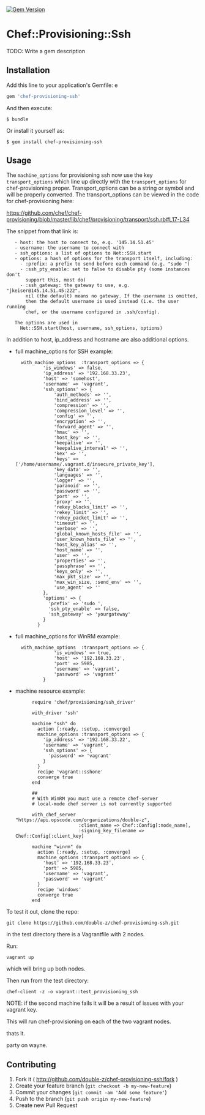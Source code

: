 [![Gem Version](https://badge.fury.io/rb/chef-provisioning-ssh.svg)](http://badge.fury.io/rb/chef-provisioning-ssh)

# Chef::Provisioning::Ssh

TODO: Write a gem description

## Installation

Add this line to your application's Gemfile:
e 
```ruby
gem 'chef-provisioning-ssh'
```

And then execute:

    $ bundle

Or install it yourself as:

    $ gem install chef-provisioning-ssh

## Usage

The `machine_options` for provisioning ssh now use the key `transport_options` which line up directly with the `transport_options` for chef-provisioning proper. Transport_options can be a string or symbol and will be properly converted. The transport_options can be viewed in the code for chef-provisioning here:

https://github.com/chef/chef-provisioning/blob/master/lib/chef/provisioning/transport/ssh.rb#L17-L34

The snippet from that link is:

       - host: the host to connect to, e.g. '145.14.51.45'
       - username: the username to connect with
       - ssh_options: a list of options to Net::SSH.start
       - options: a hash of options for the transport itself, including:
         - :prefix: a prefix to send before each command (e.g. "sudo ")
         - :ssh_pty_enable: set to false to disable pty (some instances don't
           support this, most do)
         - :ssh_gateway: the gateway to use, e.g. "jkeiser@145.14.51.45:222".
           nil (the default) means no gateway. If the username is omitted,
           then the default username is used instead (i.e. the user running
           chef, or the username configured in .ssh/config).
      
       The options are used in
         Net::SSH.start(host, username, ssh_options, options)

In addition to host, ip_address and hostname are also additional options.


* full machine_options for SSH example:

        with_machine_options  :transport_options => {
                'is_windows' => false,
                'ip_address' => '192.168.33.23',
                'host' => 'somehost',
                'username' => 'vagrant',
                'ssh_options' => {
                    'auth_methods' => '', 
                    'bind_address' => '',
                    'compression' => '',
                    'compression_level' => '',
                    'config' => '',
                    'encryption' => '',
                    'forward_agent' => '',
                    'hmac' => '',
                    'host_key' => '',
                    'keepalive' => '',
                    'keepalive_interval' => '',
                    'kex' => '',
                    'keys' => ['/home/username/.vagrant.d/insecure_private_key'],
                    'key_data' => '',
                    'languages' => '',
                    'logger' => '',
                    'paranoid' => '',
                    'password' => '',
                    'port' => '',
                    'proxy' => '',
                    'rekey_blocks_limit' => '',
                    'rekey_limit' => '',
                    'rekey_packet_limit' => '',
                    'timeout' => '',
                    'verbose' => '',
                    'global_known_hosts_file' => '',
                    'user_known_hosts_file' => '',
                    'host_key_alias' => '',
                    'host_name' => '',
                    'user' => '',
                    'properties' => '',
                    'passphrase' => '',
                    'keys_only' => '',
                    'max_pkt_size' => '',
                    'max_win_size, :send_env' => '',
                    'use_agent' => ''
                },
                'options' => {
                  'prefix' => 'sudo ',
                  'ssh_pty_enable' => false,
                  'ssh_gateway' => 'yourgateway'
                }
              }

* full machine_options for WinRM example:

        with_machine_options  :transport_options => {
                    'is_windows' => true,
                    'host' => '192.168.33.23',
                    'port' => 5985,
                    'username' => 'vagrant',
                    'password' => 'vagrant'
                }


* machine resource example:

			require 'chef/provisioning/ssh_driver'

			with_driver 'ssh'

			machine "ssh" do
			  action [:ready, :setup, :converge]
			  machine_options :transport_options => {
			    'ip_address' => '192.168.33.22',
			    'username' => 'vagrant',
			    'ssh_options' => {
			      'password' => 'vagrant'
			    }
			  }
			  recipe 'vagrant::sshone'
			  converge true
			end

            ##
            # With WinRM you must use a remote chef-server
            # local-mode chef server is not currently supported

            with_chef_server "https://api.opscode.com/organizations/double-z",
                             :client_name => Chef::Config[:node_name],
                             :signing_key_filename => Chef::Config[:client_key]

			machine "winrm" do
			  action [:ready, :setup, :converge]
			  machine_options :transport_options => {
			    'host' => '192.168.33.23',
                'port' => 5985,
			    'username' => 'vagrant',
			    'password' => 'vagrant'
			  }
			  recipe 'windows'
			  converge true
			end


To test it out, clone the repo:

`git clone https://github.com/double-z/chef-provisioning-ssh.git`

in the test directory there is a Vagrantfile with 2 nodes. 

Run:

`vagrant up`

which will bring up both nodes. 

Then run from the test directory:

`chef-client -z -o vagrant::test_provisioning_ssh`

NOTE: if the second machine fails it will be a result of issues with your vagrant key.

This will run chef-provisioning on each of the two vagrant nodes.

thats it.

party on wayne.

## Contributing

1. Fork it ( http://github.com/double-z/chef-provisioning-ssh/fork )
2. Create your feature branch (`git checkout -b my-new-feature`)
3. Commit your changes (`git commit -am 'Add some feature'`)
4. Push to the branch (`git push origin my-new-feature`)
5. Create new Pull Request